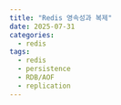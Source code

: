 ```yaml
---
title: "Redis 영속성과 복제"
date: 2025-07-31
categories:
  - redis
tags:
  - redis
  - persistence
  - RDB/AOF
  - replication
---
```


